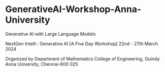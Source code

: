 # GenerativeAI-Workshop-Anna-University
Generative AI with Large Language Models

NextGen Intelli : Generative AI [A Five Day Workshop]
22nd - 27th March 2024

Organized by
Department of Mathematics College of Engineering, Guindy Anna University, Chennai-600 025
